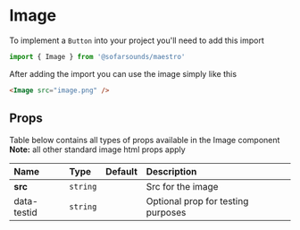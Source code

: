 # Image

To implement a `Button` into your project you'll need to add this import
```js
import { Image } from '@sofarsounds/maestro'
```

After adding the import you can use the image simply like this
```html
<Image src="image.png" />
```

## Props
Table below contains all types of props available in the Image component  
**Note:** all other standard image html props apply

| Name          | Type     | Default         | Description                      |
| :------------ | :-----   | :-------------- | :------------------------------- |
| **src**       | `string` |                 | Src for the image
| data-testid   | `string` |                 | Optional prop for testing purposes
